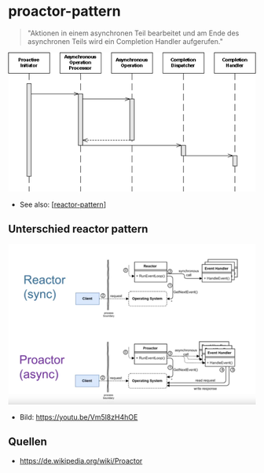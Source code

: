 # proactor-pattern

> "Aktionen in einem asynchronen Teil bearbeitet und am Ende des asynchronen Teils wird ein Completion Handler
> aufgerufen."

![](./attachments/proactor.png)

- See also: [[reactor-pattern]]

## Unterschied reactor pattern

![](./attachments/reactor-proactor.png)

- Bild: <https://youtu.be/Vm5l8zH4hOE>

## Quellen

- <https://de.wikipedia.org/wiki/Proactor>

[//begin]: # "Autogenerated link references for markdown compatibility"
[reactor-pattern]: reactor-pattern.md "reactor-pattern"
[//end]: # "Autogenerated link references"
